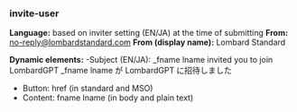 ### invite-user

**Language:** based on inviter setting (EN/JA) at the time of submitting
**From:** no-reply@lombardstandard.com
**From (display name):** Lombard Standard

**Dynamic elements:**
-Subject (EN/JA): 
_fname lname invited you to join LombardGPT
_fname lname が LombardGPT に招待しました
- Button: href (in standard and MSO)
- Content: fname lname  (in body and plain text)
